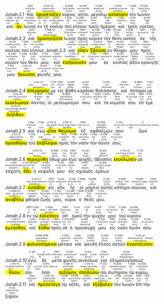 <rt>Jonah.2.1</rt> <RUBY><ruby><ruby>Καὶ<rt>καί</rt></ruby><rt>and;even</rt></ruby><rt>CONJ</rt></RUBY> <RUBY><ruby><ruby><mark class='verb'>προσέταξεν</mark><rt>προστάσσω</rt></ruby><rt>ordain;order</rt></ruby><rt>V-AAI-3S</rt></RUBY> <RUBY><ruby><ruby>κύριος<rt>κύριος</rt></ruby><rt>lord;master</rt></ruby><rt>N-NSM</rt></RUBY> <RUBY><ruby><ruby>κήτει<rt>κῆτος</rt></ruby><rt>sea monster</rt></ruby><rt>N-DSN</rt></RUBY> <RUBY><ruby><ruby>μεγάλῳ<rt>μέγας</rt></ruby><rt>great;loud</rt></ruby><rt>A-DSN</rt></RUBY> <RUBY><ruby><ruby><mark class='ptc'>καταπιεῖν</mark><rt>καταπίνω</rt></ruby><rt>swallow;consume</rt></ruby><rt>V-AAN</rt></RUBY> <RUBY><ruby><ruby>τὸν<rt>ὁ</rt></ruby><rt>the</rt></ruby><rt>T-ASM</rt></RUBY> <RUBY><ruby><ruby>Ιωναν·<rt>Ἰωνᾶς</rt></ruby><rt>Iōnas;Ionas</rt></ruby><rt>N-ASM</rt></RUBY> <RUBY><ruby><ruby>καὶ<rt>καί</rt></ruby><rt>and;even</rt></ruby><rt>CONJ</rt></RUBY> <RUBY><ruby><ruby><mark class='verb'>ἦν</mark><rt>εἰμί</rt></ruby><rt>be</rt></ruby><rt>V-IAI-3S</rt></RUBY> <RUBY><ruby><ruby>Ιωνας<rt>Ἰωνᾶς</rt></ruby><rt>Iōnas;Ionas</rt></ruby><rt>N-NSM</rt></RUBY> <RUBY><ruby><ruby>ἐν<rt>ἐν</rt></ruby><rt>in</rt></ruby><rt>PREP</rt></RUBY> <RUBY><ruby><ruby>τῇ<rt>ὁ</rt></ruby><rt>the</rt></ruby><rt>T-DSF</rt></RUBY> <RUBY><ruby><ruby>κοιλίᾳ<rt>κοιλία</rt></ruby><rt>insides;womb</rt></ruby><rt>N-DSF</rt></RUBY> <RUBY><ruby><ruby>τοῦ<rt>ὁ</rt></ruby><rt>the</rt></ruby><rt>T-GSN</rt></RUBY> <RUBY><ruby><ruby>κήτους<rt>κῆτος</rt></ruby><rt>sea monster</rt></ruby><rt>N-GSN</rt></RUBY> <RUBY><ruby><ruby>τρεῖς<rt>τρεῖς</rt></ruby><rt>three</rt></ruby><rt>A-APF</rt></RUBY> <RUBY><ruby><ruby>ἡμέρας<rt>ἡμέρα</rt></ruby><rt>day</rt></ruby><rt>N-APF</rt></RUBY> <RUBY><ruby><ruby>καὶ<rt>καί</rt></ruby><rt>and;even</rt></ruby><rt>CONJ</rt></RUBY> <RUBY><ruby><ruby>τρεῖς<rt>τρεῖς</rt></ruby><rt>three</rt></ruby><rt>A-APF</rt></RUBY> <RUBY><ruby><ruby>νύκτας.<rt>νύξ</rt></ruby><rt>night</rt></ruby><rt>N-APF</rt></RUBY> <rt>Jonah.2.2</rt> <RUBY><ruby><ruby>καὶ<rt>καί</rt></ruby><rt>and;even</rt></ruby><rt>CONJ</rt></RUBY> <RUBY><ruby><ruby><mark class='verb'>προσηύξατο</mark><rt>προσεύχομαι</rt></ruby><rt>pray</rt></ruby><rt>V-AMI-3S</rt></RUBY> <RUBY><ruby><ruby>Ιωνας<rt>Ἰωνᾶς</rt></ruby><rt>Iōnas;Ionas</rt></ruby><rt>N-NSM</rt></RUBY> <RUBY><ruby><ruby>πρὸς<rt>πρός</rt></ruby><rt>to;toward</rt></ruby><rt>PREP</rt></RUBY> <RUBY><ruby><ruby>κύριον<rt>κύριος</rt></ruby><rt>lord;master</rt></ruby><rt>N-ASM</rt></RUBY> <RUBY><ruby><ruby>τὸν<rt>ὁ</rt></ruby><rt>the</rt></ruby><rt>T-ASM</rt></RUBY> <RUBY><ruby><ruby>θεὸν<rt>θεός</rt></ruby><rt>God</rt></ruby><rt>N-ASM</rt></RUBY> <RUBY><ruby><ruby>αὐτοῦ<rt>αὐτός</rt></ruby><rt>he;him</rt></ruby><rt>P-GSM</rt></RUBY> <RUBY><ruby><ruby>ἐκ<rt>ἐκ</rt></ruby><rt>from;out of</rt></ruby><rt>PREP</rt></RUBY> <RUBY><ruby><ruby>τῆς<rt>ὁ</rt></ruby><rt>the</rt></ruby><rt>T-GSF</rt></RUBY> <RUBY><ruby><ruby>κοιλίας<rt>κοιλία</rt></ruby><rt>insides;womb</rt></ruby><rt>N-GSF</rt></RUBY> <RUBY><ruby><ruby>τοῦ<rt>ὁ</rt></ruby><rt>the</rt></ruby><rt>T-GSN</rt></RUBY> <RUBY><ruby><ruby>κήτους<rt>κῆτος</rt></ruby><rt>sea monster</rt></ruby><rt>N-GSN</rt></RUBY> <rt>Jonah.2.3</rt> <RUBY><ruby><ruby>καὶ<rt>καί</rt></ruby><rt>and;even</rt></ruby><rt>CONJ</rt></RUBY> <RUBY><ruby><ruby><mark class='verb'>εἶπεν</mark><rt>ἔπω</rt></ruby><rt>say;speak</rt></ruby><rt>V-AAI-3S</rt></RUBY> <RUBY><ruby><ruby><mark class='verb'>Ἐβόησα</mark><rt>βοάω</rt></ruby><rt>scream;shout</rt></ruby><rt>V-AAI-1S</rt></RUBY> <RUBY><ruby><ruby>ἐν<rt>ἐν</rt></ruby><rt>in</rt></ruby><rt>PREP</rt></RUBY> <RUBY><ruby><ruby>θλίψει<rt>θλῖψις</rt></ruby><rt>pressure</rt></ruby><rt>N-DSF</rt></RUBY> <RUBY><ruby><ruby>μου<rt>ἐγώ</rt></ruby><rt>of me;mine</rt></ruby><rt>P-1GS</rt></RUBY> <RUBY><ruby><ruby>πρὸς<rt>πρός</rt></ruby><rt>to;toward</rt></ruby><rt>PREP</rt></RUBY> <RUBY><ruby><ruby>κύριον<rt>κύριος</rt></ruby><rt>lord;master</rt></ruby><rt>N-ASM</rt></RUBY> <RUBY><ruby><ruby>τὸν<rt>ὁ</rt></ruby><rt>the</rt></ruby><rt>T-ASM</rt></RUBY> <RUBY><ruby><ruby>θεόν<rt>θεός</rt></ruby><rt>God</rt></ruby><rt>N-ASM</rt></RUBY> <RUBY><ruby><ruby>μου,<rt>ἐγώ</rt></ruby><rt>of me;mine</rt></ruby><rt>P-1GS</rt></RUBY> <RUBY><ruby><ruby>καὶ<rt>καί</rt></ruby><rt>and;even</rt></ruby><rt>CONJ</rt></RUBY> <RUBY><ruby><ruby><mark class='verb'>εἰσήκουσέν</mark><rt>εἰσακούω</rt></ruby><rt>heed;listen to</rt></ruby><rt>V-AAI-3S</rt></RUBY> <RUBY><ruby><ruby>μου·<rt>ἐγώ</rt></ruby><rt>of me;mine</rt></ruby><rt>P-1GS</rt></RUBY> <RUBY><ruby><ruby>ἐκ<rt>ἐκ</rt></ruby><rt>from;out of</rt></ruby><rt>PREP</rt></RUBY> <RUBY><ruby><ruby>κοιλίας<rt>κοιλία</rt></ruby><rt>insides;womb</rt></ruby><rt>N-GSF</rt></RUBY> <RUBY><ruby><ruby>ᾅδου<rt>ᾅδης</rt></ruby><rt>Hades</rt></ruby><rt>N-GSM</rt></RUBY> <RUBY><ruby><ruby>κραυγῆς<rt>κραυγή</rt></ruby><rt>cry;outcry</rt></ruby><rt>N-GSF</rt></RUBY> <RUBY><ruby><ruby>μου<rt>ἐγώ</rt></ruby><rt>of me;mine</rt></ruby><rt>P-1GS</rt></RUBY> <RUBY><ruby><ruby><mark class='verb'>ἤκουσας</mark><rt>ἀκούω</rt></ruby><rt>hear</rt></ruby><rt>V-AAI-2S</rt></RUBY> <RUBY><ruby><ruby>φωνῆς<rt>φωνή</rt></ruby><rt>voice;sound</rt></ruby><rt>N-GSF</rt></RUBY> <RUBY><ruby><ruby>μου.<rt>ἐγώ</rt></ruby><rt>of me;mine</rt></ruby><rt>P-1GS</rt></RUBY> 



<rt>Jonah.2.4</rt> <RUBY><ruby><ruby><mark class='verb'>ἀπέρριψάς</mark><rt>ἀπορρίπτω</rt></ruby><rt>toss away</rt></ruby><rt>V-AAI-2S</rt></RUBY> <RUBY><ruby><ruby>με<rt>ἐγώ</rt></ruby><rt>me</rt></ruby><rt>P-1AS</rt></RUBY> <RUBY><ruby><ruby>εἰς<rt>εἰς</rt></ruby><rt>into;for</rt></ruby><rt>PREP</rt></RUBY> <RUBY><ruby><ruby>βάθη<rt>βάθος</rt></ruby><rt>depth</rt></ruby><rt>N-APN</rt></RUBY> <RUBY><ruby><ruby>καρδίας<rt>καρδία</rt></ruby><rt>heart</rt></ruby><rt>N-GSF</rt></RUBY> <RUBY><ruby><ruby>θαλάσσης,<rt>θάλασσα</rt></ruby><rt>sea</rt></ruby><rt>N-GSF</rt></RUBY> <RUBY><ruby><ruby>καὶ<rt>καί</rt></ruby><rt>and;even</rt></ruby><rt>CONJ</rt></RUBY> <RUBY><ruby><ruby>ποταμοί<rt>ποταμός</rt></ruby><rt>river</rt></ruby><rt>N-NPM</rt></RUBY> <RUBY><ruby><ruby>με<rt>ἐγώ</rt></ruby><rt>me</rt></ruby><rt>P-1AS</rt></RUBY> <RUBY><ruby><ruby><mark class='verb'>ἐκύκλωσαν·</mark><rt>κυκλόω</rt></ruby><rt>encircle;surround</rt></ruby><rt>V-AAI-3P</rt></RUBY> <RUBY><ruby><ruby>πάντες<rt>πᾶς</rt></ruby><rt>all;every</rt></ruby><rt>A-NPM</rt></RUBY> <RUBY><ruby><ruby>οἱ<rt>ὁ</rt></ruby><rt>the</rt></ruby><rt>T-NPM</rt></RUBY> <RUBY><ruby><ruby>μετεωρισμοί<rt>μετεωρισμός</rt></ruby><rt>disturbance</rt></ruby><rt>N-NPM</rt></RUBY> <RUBY><ruby><ruby>σου<rt>σύ</rt></ruby><rt>of you;your</rt></ruby><rt>P-2GS</rt></RUBY> <RUBY><ruby><ruby>καὶ<rt>καί</rt></ruby><rt>and;even</rt></ruby><rt>CONJ</rt></RUBY> <RUBY><ruby><ruby>τὰ<rt>ὁ</rt></ruby><rt>the</rt></ruby><rt>T-NPN</rt></RUBY> <RUBY><ruby><ruby>κύματά<rt>κῦμα</rt></ruby><rt>wave</rt></ruby><rt>N-NPN</rt></RUBY> <RUBY><ruby><ruby>σου<rt>σύ</rt></ruby><rt>of you;your</rt></ruby><rt>P-2GS</rt></RUBY> <RUBY><ruby><ruby>ἐπ᾽<rt>ἐπί</rt></ruby><rt>in;on</rt></ruby><rt>PREP</rt></RUBY> <RUBY><ruby><ruby>ἐμὲ<rt>ἐἐγώ</rt></ruby><rt>me</rt></ruby><rt>P-1AS</rt></RUBY> <RUBY><ruby><ruby><mark class='verb'>διῆλθον.</mark><rt>διέρχομαι</rt></ruby><rt>pass through;spread</rt></ruby><rt>V-AAI-3P</rt></RUBY> 


<rt>Jonah.2.5</rt> <RUBY><ruby><ruby>καὶ<rt>καί</rt></ruby><rt>and;even</rt></ruby><rt>CONJ</rt></RUBY> <RUBY><ruby><ruby>ἐγὼ<rt>ἐγώ</rt></ruby><rt>I</rt></ruby><rt>P-1NS</rt></RUBY> <RUBY><ruby><ruby><mark class='verb'>εἶπα</mark><rt>ἔπω</rt></ruby><rt>say;speak</rt></ruby><rt>V-AAI-1S</rt></RUBY> <RUBY><ruby><ruby><mark class='verb'>Ἀπῶσμαι</mark><rt>ἀπωθέω</rt></ruby><rt>thrust away;reject</rt></ruby><rt>V-RPI-1S</rt></RUBY> <RUBY><ruby><ruby>ἐξ<rt>ἐκ</rt></ruby><rt>from;out of</rt></ruby><rt>PREP</rt></RUBY> <RUBY><ruby><ruby>ὀφθαλμῶν<rt>ὀφθαλμός</rt></ruby><rt>eye;sight</rt></ruby><rt>N-GPM</rt></RUBY> <RUBY><ruby><ruby>σου·<rt>σύ</rt></ruby><rt>of you;your</rt></ruby><rt>P-2GS</rt></RUBY> <RUBY><ruby><ruby>ἆρα<rt>ἆρα</rt></ruby><rt>is there any chance?;by chance</rt></ruby><rt>X</rt></RUBY> <RUBY><ruby><ruby><mark class='verb'>προσθήσω</mark><rt>προστίθημι</rt></ruby><rt>add;continue</rt></ruby><rt>V-FAI-1S</rt></RUBY> <RUBY><ruby><ruby>τοῦ<rt>ὁ</rt></ruby><rt>the</rt></ruby><rt>T-GSN</rt></RUBY> <RUBY><ruby><ruby><mark class='ptc'>ἐπιβλέψαι</mark><rt>ἐπιβλέπω</rt></ruby><rt>look on</rt></ruby><rt>V-AAN</rt></RUBY> <RUBY><ruby><ruby>πρὸς<rt>πρός</rt></ruby><rt>to;toward</rt></ruby><rt>PREP</rt></RUBY> <RUBY><ruby><ruby>τὸν<rt>ὁ</rt></ruby><rt>the</rt></ruby><rt>T-ASM</rt></RUBY> <RUBY><ruby><ruby>ναὸν<rt>ναός</rt></ruby><rt>sanctuary</rt></ruby><rt>N-ASM</rt></RUBY> <RUBY><ruby><ruby>τὸν<rt>ὁ</rt></ruby><rt>the</rt></ruby><rt>T-ASM</rt></RUBY> <RUBY><ruby><ruby>ἅγιόν<rt>ἅγιος</rt></ruby><rt>holy</rt></ruby><rt>A-ASM</rt></RUBY> <RUBY><ruby><ruby>σου;<rt>σύ</rt></ruby><rt>of you;your</rt></ruby><rt>P-2GS</rt></RUBY> 


<rt>Jonah.2.6</rt> <RUBY><ruby><ruby><mark class='verb'>περιεχύθη</mark><rt>περιχέω</rt></ruby><rt>pour over</rt></ruby><rt>V-API-3S</rt></RUBY> <RUBY><ruby><ruby>ὕδωρ<rt>ὕδωρ</rt></ruby><rt>water</rt></ruby><rt>N-NSN</rt></RUBY> <RUBY><ruby><ruby>μοι<rt>ἐγώ</rt></ruby><rt>me</rt></ruby><rt>P-1DS</rt></RUBY> <RUBY><ruby><ruby>ἕως<rt>ἕως</rt></ruby><rt>till;until</rt></ruby><rt>PREP</rt></RUBY> <RUBY><ruby><ruby>ψυχῆς,<rt>ψυχή</rt></ruby><rt>soul</rt></ruby><rt>N-GSF</rt></RUBY> <RUBY><ruby><ruby>ἄβυσσος<rt>ἄβυσσος</rt></ruby><rt>abyss</rt></ruby><rt>N-NSF</rt></RUBY> <RUBY><ruby><ruby><mark class='verb'>ἐκύκλωσέν</mark><rt>κυκλόω</rt></ruby><rt>encircle;surround</rt></ruby><rt>V-AAI-3S</rt></RUBY> <RUBY><ruby><ruby>με<rt>ἐγώ</rt></ruby><rt>me</rt></ruby><rt>P-1AS</rt></RUBY> <RUBY><ruby><ruby>ἐσχάτη,<rt>ἔσχατος</rt></ruby><rt>last;farthest part</rt></ruby><rt>A-NSF</rt></RUBY> <RUBY><ruby><ruby><mark class='verb'>ἔδυ</mark><rt>δύνω</rt></ruby><rt>set;sink</rt></ruby><rt>V-AAI-3S</rt></RUBY> <RUBY><ruby><ruby>ἡ<rt>ὁ</rt></ruby><rt>the</rt></ruby><rt>T-NSF</rt></RUBY> <RUBY><ruby><ruby>κεφαλή<rt>κεφαλή</rt></ruby><rt>head;top</rt></ruby><rt>N-NSF</rt></RUBY> <RUBY><ruby><ruby>μου<rt>ἐγώ</rt></ruby><rt>of me;mine</rt></ruby><rt>P-1GS</rt></RUBY> <RUBY><ruby><ruby>εἰς<rt>εἰς</rt></ruby><rt>into;for</rt></ruby><rt>PREP</rt></RUBY> <RUBY><ruby><ruby>σχισμὰς<rt>σχισμή</rt></ruby><rt>cleft</rt></ruby><rt>N-APF</rt></RUBY> <RUBY><ruby><ruby>ὀρέων.<rt>ὄρος</rt></ruby><rt>mountain;mount</rt></ruby><rt>N-GPN</rt></RUBY> 


<rt>Jonah.2.7</rt> <RUBY><ruby><ruby><mark class='verb'>κατέβην</mark><rt>καταβαίνω</rt></ruby><rt>step down;descend</rt></ruby><rt>V-AAI-1S</rt></RUBY> <RUBY><ruby><ruby>εἰς<rt>εἰς</rt></ruby><rt>into;for</rt></ruby><rt>PREP</rt></RUBY> <RUBY><ruby><ruby>γῆν,<rt>γῆ</rt></ruby><rt>earth;land</rt></ruby><rt>N-ASF</rt></RUBY> <RUBY><ruby><ruby>ἧς<rt>ὅς, ἥ</rt></ruby><rt>who;what</rt></ruby><rt>R-GSF</rt></RUBY> <RUBY><ruby><ruby>οἱ<rt>ὁ</rt></ruby><rt>the</rt></ruby><rt>T-NPM</rt></RUBY> <RUBY><ruby><ruby>μοχλοὶ<rt>μοχλός</rt></ruby><rt>bar</rt></ruby><rt>N-NPM</rt></RUBY> <RUBY><ruby><ruby>αὐτῆς<rt>αὐτός</rt></ruby><rt>he;him</rt></ruby><rt>P-GSF</rt></RUBY> <RUBY><ruby><ruby>κάτοχοι<rt>κάτοχος</rt></ruby><rt>holding fast</rt></ruby><rt>A-NPM</rt></RUBY> <RUBY><ruby><ruby>αἰώνιοι,<rt>αἰώνιος</rt></ruby><rt>eternal;of ages</rt></ruby><rt>A-NPM</rt></RUBY> <RUBY><ruby><ruby>καὶ<rt>καί</rt></ruby><rt>and;even</rt></ruby><rt>CONJ</rt></RUBY> <RUBY><ruby><ruby><mark class='verb'>ἀναβήτω</mark><rt>ἀναβαίνω</rt></ruby><rt>step up;ascend</rt></ruby><rt>V-AAM-3S</rt></RUBY> <RUBY><ruby><ruby>φθορὰ<rt>φθορά</rt></ruby><rt>corruption</rt></ruby><rt>N-NSF</rt></RUBY> <RUBY><ruby><ruby>ζωῆς<rt>ζωή</rt></ruby><rt>life;vitality</rt></ruby><rt>N-GSF</rt></RUBY> <RUBY><ruby><ruby>μου,<rt>ἐγώ</rt></ruby><rt>of me;mine</rt></ruby><rt>P-1GS</rt></RUBY> <RUBY><ruby><ruby>κύριε<rt>κύριος</rt></ruby><rt>lord;master</rt></ruby><rt>N-VSM</rt></RUBY> <RUBY><ruby><ruby>ὁ<rt>ὁ</rt></ruby><rt>the</rt></ruby><rt>T-NSM</rt></RUBY> <RUBY><ruby><ruby>θεός<rt>θεός</rt></ruby><rt>God</rt></ruby><rt>N-NSM</rt></RUBY> <RUBY><ruby><ruby>μου.<rt>ἐγώ</rt></ruby><rt>of me;mine</rt></ruby><rt>P-1GS</rt></RUBY> 


<rt>Jonah.2.8</rt> <RUBY><ruby><ruby>ἐν<rt>ἐν</rt></ruby><rt>in</rt></ruby><rt>PREP</rt></RUBY> <RUBY><ruby><ruby>τῷ<rt>ὁ</rt></ruby><rt>the</rt></ruby><rt>T-DSN</rt></RUBY> <RUBY><ruby><ruby><mark class='ptc'>ἐκλείπειν</mark><rt>ἐκλείπω</rt></ruby><rt>leave off;cease</rt></ruby><rt>V-PAN</rt></RUBY> <RUBY><ruby><ruby>ἀπ᾽<rt>ἀπό</rt></ruby><rt>from;away</rt></ruby><rt>PREP</rt></RUBY> <RUBY><ruby><ruby>ἐμοῦ<rt>ἐγώ</rt></ruby><rt>my</rt></ruby><rt>P-1GS</rt></RUBY> <RUBY><ruby><ruby>τὴν<rt>ὁ</rt></ruby><rt>the</rt></ruby><rt>T-ASF</rt></RUBY> <RUBY><ruby><ruby>ψυχήν<rt>ψυχή</rt></ruby><rt>soul</rt></ruby><rt>N-ASF</rt></RUBY> <RUBY><ruby><ruby>μου<rt>ἐγώ</rt></ruby><rt>of me;mine</rt></ruby><rt>P-1GS</rt></RUBY> <RUBY><ruby><ruby>τοῦ<rt>ὁ</rt></ruby><rt>the</rt></ruby><rt>T-GSM</rt></RUBY> <RUBY><ruby><ruby>κυρίου<rt>κύριος</rt></ruby><rt>lord;master</rt></ruby><rt>N-GSM</rt></RUBY> <RUBY><ruby><ruby><mark class='verb'>ἐμνήσθην,</mark><rt>μνάομαι</rt></ruby><rt>remember;mindful</rt></ruby><rt>V-API-1S</rt></RUBY> <RUBY><ruby><ruby>καὶ<rt>καί</rt></ruby><rt>and;even</rt></ruby><rt>CONJ</rt></RUBY> <RUBY><ruby><ruby><mark class='verb'>ἔλθοι</mark><rt>ἔρχομαι</rt></ruby><rt>come;go</rt></ruby><rt>V-AAO-3S</rt></RUBY> <RUBY><ruby><ruby>πρὸς<rt>πρός</rt></ruby><rt>to;toward</rt></ruby><rt>PREP</rt></RUBY> <RUBY><ruby><ruby>σὲ<rt>σύ</rt></ruby><rt>you</rt></ruby><rt>P-2AS</rt></RUBY> <RUBY><ruby><ruby>ἡ<rt>ὁ</rt></ruby><rt>the</rt></ruby><rt>T-NSF</rt></RUBY> <RUBY><ruby><ruby>προσευχή<rt>προσευχή</rt></ruby><rt>prayer</rt></ruby><rt>N-NSF</rt></RUBY> <RUBY><ruby><ruby>μου<rt>ἐγώ</rt></ruby><rt>of me;mine</rt></ruby><rt>P-1GS</rt></RUBY> <RUBY><ruby><ruby>εἰς<rt>εἰς</rt></ruby><rt>into;for</rt></ruby><rt>PREP</rt></RUBY> <RUBY><ruby><ruby>ναὸν<rt>ναός</rt></ruby><rt>sanctuary</rt></ruby><rt>N-ASM</rt></RUBY> <RUBY><ruby><ruby>ἅγιόν<rt>ἅγιος</rt></ruby><rt>holy</rt></ruby><rt>A-ASM</rt></RUBY> <RUBY><ruby><ruby>σου.<rt>σύ</rt></ruby><rt>of you;your</rt></ruby><rt>P-2GS</rt></RUBY> 


<rt>Jonah.2.9</rt> <RUBY><ruby><ruby><mark class='ptc'>φυλασσόμενοι</mark><rt>φυλάσσω</rt></ruby><rt>guard;keep</rt></ruby><rt>V-PMP-NPM</rt></RUBY> <RUBY><ruby><ruby>μάταια<rt>μάταιος</rt></ruby><rt>superficial</rt></ruby><rt>A-APN</rt></RUBY> <RUBY><ruby><ruby>καὶ<rt>καί</rt></ruby><rt>and;even</rt></ruby><rt>CONJ</rt></RUBY> <RUBY><ruby><ruby>ψευδῆ<rt>ψευδής</rt></ruby><rt>FALSE</rt></ruby><rt>A-APN</rt></RUBY> <RUBY><ruby><ruby>ἔλεος<rt>ἔλεος</rt></ruby><rt>mercy</rt></ruby><rt>N-ASN</rt></RUBY> <RUBY><ruby><ruby>αὐτῶν<rt>αὐτός</rt></ruby><rt>he;him</rt></ruby><rt>P-GPM</rt></RUBY> <RUBY><ruby><ruby><mark class='verb'>ἐγκατέλιπον.</mark><rt>ἐγκαταλείπω</rt></ruby><rt>abandon;leave behind</rt></ruby><rt>V-AAI-3P</rt></RUBY> 


<rt>Jonah.2.10</rt> <RUBY><ruby><ruby>ἐγὼ<rt>ἐγώ</rt></ruby><rt>I</rt></ruby><rt>P-1NS</rt></RUBY> <RUBY><ruby><ruby>δὲ<rt>δέ</rt></ruby><rt>though;while</rt></ruby><rt>X</rt></RUBY> <RUBY><ruby><ruby>μετὰ<rt>μετά</rt></ruby><rt>with;amid</rt></ruby><rt>PREP</rt></RUBY> <RUBY><ruby><ruby>φωνῆς<rt>φωνή</rt></ruby><rt>voice;sound</rt></ruby><rt>N-GSF</rt></RUBY> <RUBY><ruby><ruby>αἰνέσεως<rt>αἴνεσις</rt></ruby><rt>singing praise</rt></ruby><rt>N-GSF</rt></RUBY> <RUBY><ruby><ruby>καὶ<rt>καί</rt></ruby><rt>and;even</rt></ruby><rt>CONJ</rt></RUBY> <RUBY><ruby><ruby>ἐξομολογήσεως<rt>ἐξομολόγησις</rt></ruby><rt>confession</rt></ruby><rt>N-GSF</rt></RUBY> <RUBY><ruby><ruby><mark class='verb'>θύσω</mark><rt>θύω</rt></ruby><rt>immolate;sacrifice</rt></ruby><rt>V-FAI-1S</rt></RUBY> <RUBY><ruby><ruby>σοι·<rt>σύ</rt></ruby><rt>you</rt></ruby><rt>P-2DS</rt></RUBY> <RUBY><ruby><ruby>ὅσα<rt>ὅσος</rt></ruby><rt>as much as;as many as</rt></ruby><rt>A-APN</rt></RUBY> <RUBY><ruby><ruby><mark class='verb'>ηὐξάμην,</mark><rt>εὔχομαι</rt></ruby><rt>wish;make</rt></ruby><rt>V-AMI-1S</rt></RUBY> <RUBY><ruby><ruby><mark class='verb'>ἀποδώσω</mark><rt>ἀποδίδωμι</rt></ruby><rt>render;surrender</rt></ruby><rt>V-FAI-1S</rt></RUBY> <RUBY><ruby><ruby>σοι<rt>σύ</rt></ruby><rt>you</rt></ruby><rt>P-2DS</rt></RUBY> <RUBY><ruby><ruby>σωτηρίου<rt>σωτήριος</rt></ruby><rt>salvation;saving</rt></ruby><rt>N-GSN</rt></RUBY> <RUBY><ruby><ruby>τῷ<rt>ὁ</rt></ruby><rt>the</rt></ruby><rt>T-DSM</rt></RUBY> <RUBY><ruby><ruby>κυρίῳ.<rt>κύριος</rt></ruby><rt>lord;master</rt></ruby><rt>N-DSM</rt></RUBY> <rt>Jonah.2.11</rt> <RUBY><ruby><ruby>καὶ<rt>καί</rt></ruby><rt>and;even</rt></ruby><rt>CONJ</rt></RUBY> <RUBY><ruby><ruby><mark class='verb'>προσετάγη</mark><rt>προστάσσω</rt></ruby><rt>ordain;order</rt></ruby><rt>V-API-3S</rt></RUBY> <RUBY><ruby><ruby>τῷ<rt>ὁ</rt></ruby><rt>the</rt></ruby><rt>T-DSN</rt></RUBY> <RUBY><ruby><ruby>κήτει,<rt>κῆτος</rt></ruby><rt>sea monster</rt></ruby><rt>N-DSN</rt></RUBY> <RUBY><ruby><ruby>καὶ<rt>καί</rt></ruby><rt>and;even</rt></ruby><rt>CONJ</rt></RUBY> <RUBY><ruby><ruby><mark class='verb'>ἐξέβαλεν</mark><rt>ἐκβάλλω</rt></ruby><rt>expel;cast out</rt></ruby><rt>V-AAI-3S</rt></RUBY> <RUBY><ruby><ruby>τὸν<rt>ὁ</rt></ruby><rt>the</rt></ruby><rt>T-ASM</rt></RUBY> <RUBY><ruby><ruby>Ιωναν<rt>Ἰωνᾶς</rt></ruby><rt>Iōnas;Ionas</rt></ruby><rt>N-ASM</rt></RUBY> <RUBY><ruby><ruby>ἐπὶ<rt>ἐπί</rt></ruby><rt>in;on</rt></ruby><rt>PREP</rt></RUBY> <RUBY><ruby><ruby>τὴν<rt>ὁ</rt></ruby><rt>the</rt></ruby><rt>T-ASF</rt></RUBY> <RUBY><ruby><ruby>ξηράν.<rt>ξηρός</rt></ruby><rt>withered;dry</rt></ruby><rt>A-ASF</rt></RUBY> 


